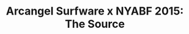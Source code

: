 ---
ee_id_show: '4274'
title: 'Arcangel Surfware x NYABF 2015: The Source'
url: the-source
live_url:
year: '2015'
venue: NYABF
state_country: New York
type:
dates:
wwwnews:
credits:
pitch: "​Arcangel Surfware pop-up. Debuted a few nu issues of The Source, and showed
  them along with a few works referenced in them. Sold over a quarter of a million
  lines of source code!"
ps:
download:
layout: shows
---